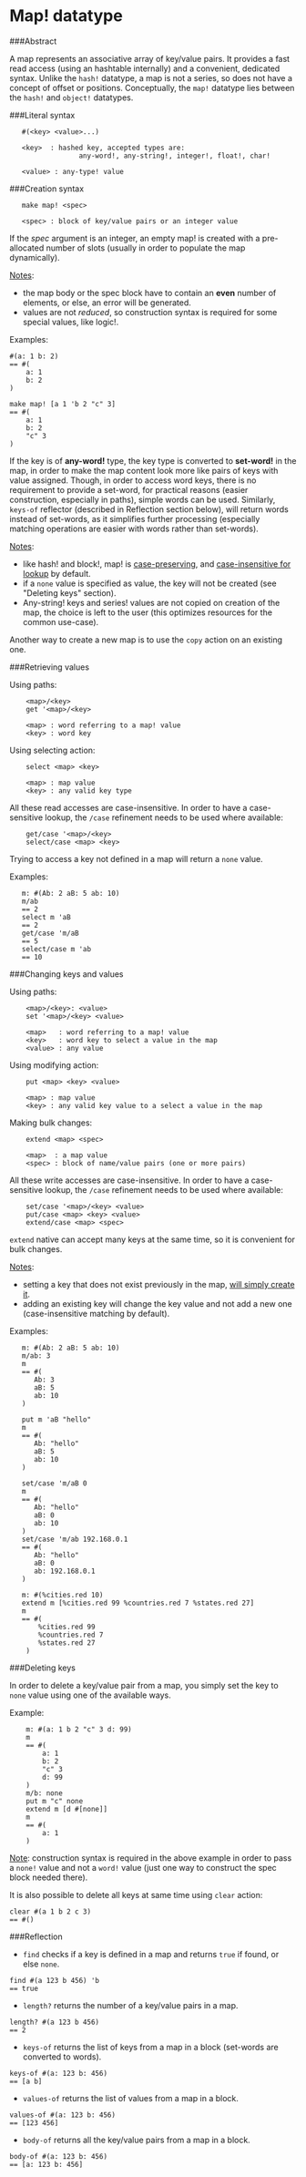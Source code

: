 # Map! datatype

###Abstract

A map represents an associative array of key/value pairs. It provides a fast read access (using an hashtable internally) and a convenient, dedicated syntax. Unlike the `hash!` datatype, a map is not a series, so does not have a concept of offset or positions. Conceptually, the `map!` datatype lies between the `hash!` and `object!` datatypes.

###Literal syntax
```
   #(<key> <value>...)

   <key>  : hashed key, accepted types are:
                 any-word!, any-string!, integer!, float!, char!

   <value> : any-type! value
```
###Creation syntax
```
   make map! <spec>

   <spec> : block of key/value pairs or an integer value
```
If the _spec_ argument is an integer, an empty map! is created with a pre-allocated number of slots (usually in order to populate the map dynamically).

<u>Notes</u>: 
* the map body or the spec block have to contain an **even** number of elements, or else, an error will be generated. 
* values are not _reduced_, so construction syntax is required for some special values, like logic!.

Examples:
```
#(a: 1 b: 2)
== #(
    a: 1
    b: 2
)

make map! [a 1 'b 2 "c" 3]
== #(
    a: 1
    b: 2
    "c" 3
)
```
If the key is of **any-word!** type, the key type is converted to **set-word!** in the map, in order to make the map content look more like pairs of keys with value assigned. Though, in order to access word keys, there is no requirement to provide a set-word, for practical reasons (easier construction, especially in paths), simple words can be used. Similarly, `keys-of` reflector (described in Reflection section below), will return words instead of set-words, as it simplifies further processing (especially matching operations are easier with words rather than set-words).

<u>Notes</u>: 
* like hash! and block!, map! is <u>case-preserving</u>, and <u>case-insensitive for lookup</u> by default.
* if a `none` value is specified as value, the key will not be created (see "Deleting keys" section).
* Any-string! keys and series! values are not copied on creation of the map, the choice is left to the user (this optimizes resources for the common use-case).

Another way to create a new map is to use the `copy` action on an existing one.

###Retrieving values

Using paths:
```
    <map>/<key>
    get '<map>/<key>

    <map> : word referring to a map! value
    <key> : word key
```

Using selecting action:
``` 
    select <map> <key>

    <map> : map value
    <key> : any valid key type
```
All these read accesses are case-insensitive. In order to have a case-sensitive lookup, the `/case` refinement needs to be used where available:
```
    get/case '<map>/<key>
    select/case <map> <key>
```
Trying to access a key not defined in a map will return a `none` value.

Examples:
```
   m: #(Ab: 2 aB: 5 ab: 10)
   m/ab
   == 2
   select m 'aB
   == 2
   get/case 'm/aB
   == 5
   select/case m 'ab
   == 10
```

###Changing keys and values

Using paths:
```
    <map>/<key>: <value>
    set '<map>/<key> <value>

    <map>   : word referring to a map! value
    <key>   : word key to select a value in the map
    <value> : any value
```

Using modifying action:
``` 
    put <map> <key> <value>

    <map> : map value
    <key> : any valid key value to a select a value in the map
```
Making bulk changes:
```
    extend <map> <spec>

    <map>  : a map value
    <spec> : block of name/value pairs (one or more pairs)
```

All these write accesses are case-insensitive. In order to have a case-sensitive lookup, the `/case` refinement needs to be used where available:
```
    set/case '<map>/<key> <value>
    put/case <map> <key> <value>
    extend/case <map> <spec>
```
`extend` native can accept many keys at the same time, so it is convenient for bulk changes.

<u>Notes</u>: 
* setting a key that does not exist previously in the map, <u>will simply create it</u>.
* adding an existing key will change the key value and not add a new one (case-insensitive matching by default).

Examples:
```
   m: #(Ab: 2 aB: 5 ab: 10)
   m/ab: 3
   m
   == #(
      Ab: 3
      aB: 5
      ab: 10
   )

   put m 'aB "hello"
   m
   == #(
      Ab: "hello"
      aB: 5
      ab: 10
   )

   set/case 'm/aB 0
   m
   == #(
      Ab: "hello"
      aB: 0
      ab: 10
   )
   set/case 'm/ab 192.168.0.1
   == #(
      Ab: "hello"
      aB: 0
      ab: 192.168.0.1
   )
   
   m: #(%cities.red 10)
   extend m [%cities.red 99 %countries.red 7 %states.red 27]
   m
   == #(
	   %cities.red 99
	   %countries.red 7
	   %states.red 27
    )
```

###Deleting keys

In order to delete a key/value pair from a map, you simply set the key to `none` value using one of the available ways.

Example:
```
	m: #(a: 1 b 2 "c" 3 d: 99)
	m
	== #(
		a: 1
		b: 2
		"c" 3
		d: 99
	)
	m/b: none
	put m "c" none
	extend m [d #[none]]
	m
	== #(
	    a: 1
	)
```
<u>Note</u>: construction syntax is required in the above example in order to pass a `none!` value and not a `word!` value (just one way to construct the spec block needed there).

It is also possible to delete all keys at same time using `clear` action:
```
clear #(a 1 b 2 c 3)
== #()
```

###Reflection

* `find` checks if a key is defined in a map and returns `true` if found, or else `none`.
```
find #(a 123 b 456) 'b
== true
```
* `length?` returns the number of a key/value pairs in a map.
```
length? #(a 123 b 456)
== 2
```
* `keys-of` returns the list of keys from a map in a block (set-words are converted to words).
```
keys-of #(a: 123 b: 456)
== [a b]
```
* `values-of` returns the list of values from a map in a block.
```
values-of #(a: 123 b: 456)
== [123 456]
```
* `body-of` returns all the key/value pairs from a map in a block.
```
body-of #(a: 123 b: 456)
== [a: 123 b: 456]
```